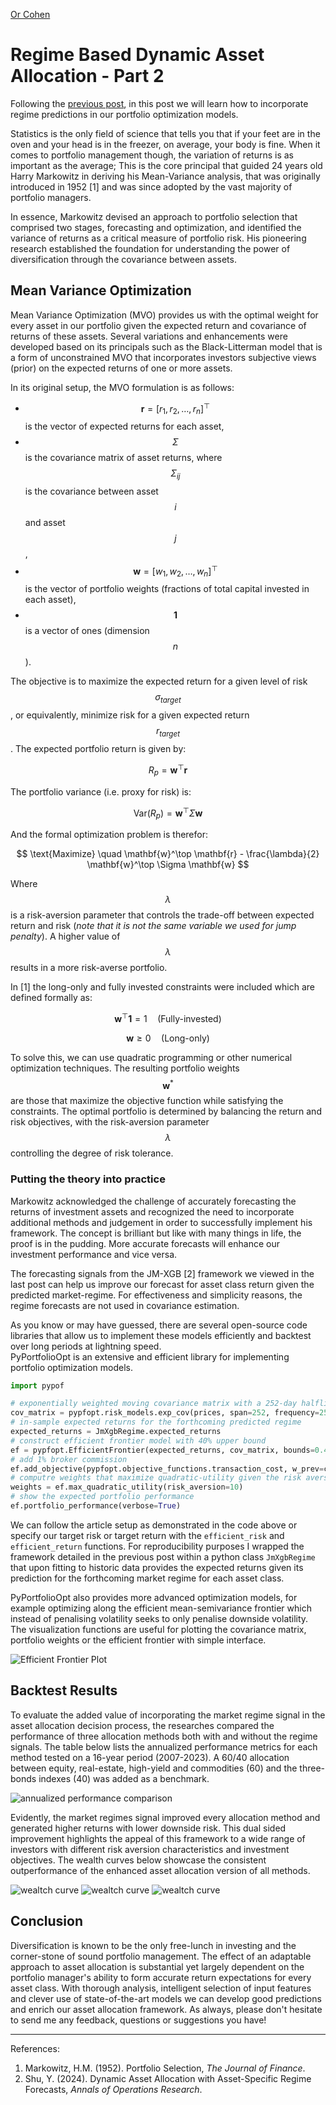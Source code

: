 [Or Cohen](/index.html)
# Regime Based Dynamic Asset Allocation - Part 2

Following the [previous post](posts/rsaa1.html), in this post we will learn how to incorporate regime predictions in our portfolio optimization models.

Statistics is the only field of science that tells you that if your feet are in the oven and your head is in the freezer, on average, your body is fine. When it comes to portfolio management though, the variation of returns is as important as the average; This is the core principal that guided 24 years old Harry Markowitz in deriving his Mean-Variance analysis, that was originally introduced in 1952 [1] and was since adopted by the vast majority of portfolio managers.

In essence, Markowitz devised an approach to portfolio selection that comprised two stages, forecasting and optimization, and identified the variance of returns as a critical measure of portfolio risk. His pioneering research established the foundation for understanding the power of diversification through the covariance between assets.

## Mean Variance Optimization 

Mean Variance Optimization (MVO) provides us with the optimal weight for every asset in our portfolio given the expected return and covariance of returns of these assets. Several variations and enhancements were developed based on its principals such as the Black-Litterman model that is a form of unconstrained MVO that incorporates investors subjective views (prior) on the expected returns of one or more assets. 

In its original setup, the MVO formulation is as follows:

- $$\mathbf{r} = [r_1, r_2, \dots, r_n]^\top$$ is the vector of expected returns for each asset,
- $$\Sigma$$ is the covariance matrix of asset returns, where $$\Sigma_{ij}$$ is the covariance between asset $$i$$ and asset $$j$$,
- $$\mathbf{w} = [w_1, w_2, \dots, w_n]^\top$$ is the vector of portfolio weights (fractions of total capital invested in each asset),
- $$\mathbf{1}$$ is a vector of ones (dimension $$n$$).

The objective is to maximize the expected return for a given level of risk $$\sigma_{target}$$ , or equivalently, minimize risk for a given expected return $$r_{target}$$. The expected portfolio return is given by:

$$
R_p = \mathbf{w}^\top \mathbf{r}
$$

The portfolio variance (i.e. proxy for risk) is:

$$
\text{Var}(R_p) = \mathbf{w}^\top \Sigma \mathbf{w}
$$

And the formal optimization problem is therefor:

$$
\text{Maximize} \quad \mathbf{w}^\top \mathbf{r} - \frac{\lambda}{2} \mathbf{w}^\top \Sigma \mathbf{w}
$$

Where $$\lambda$$ is a risk-aversion parameter that controls the trade-off between expected return and risk (_note that it is not the same variable we used for jump penalty_). A higher value of $$\lambda$$ results in a more risk-averse portfolio.

In [1] the long-only and fully invested constraints were included which are defined formally as:

$$
\mathbf{w}^\top \mathbf{1} = 1 \quad \text{(Fully-invested)}
$$

$$
\mathbf{w} \geq 0 \quad \text{(Long-only)}
$$

To solve this, we can use quadratic programming or other numerical optimization techniques. The resulting portfolio weights $$\mathbf{w}^*$$ are those that maximize the objective function while satisfying the constraints. The optimal portfolio is determined by balancing the return and risk objectives, with the risk-aversion parameter $$\lambda$$ controlling the degree of risk tolerance.

### Putting the theory into practice
Markowitz acknowledged the challenge of accurately forecasting the returns of investment assets and recognized the need to incorporate additional methods and judgement in order to successfully implement his framework. The concept is brilliant but like with many things in life, the proof is in the pudding. More accurate forecasts will enhance our investment performance and vice versa. 

The forecasting signals from the JM-XGB [2] framework we viewed in the last post can help us improve our forecast for asset class return given the predicted market-regime. For effectiveness and simplicity reasons, the regime forecasts are not used in covariance estimation.

As you know or may have guessed, there are several open-source code libraries that allow us to implement these models efficiently and backtest over long periods at lightning speed.  
PyPortfolioOpt is an extensive and efficient library for implementing portfolio optimization models. 

```python
import pypof

# exponentially weighted moving covariance matrix with a 252-day halflife
cov_matrix = pypfopt.risk_models.exp_cov(prices, span=252, frequency=252, log_returns=True)
# in-sample expected returns for the forthcoming predicted regime
expected_returns = JmXgbRegime.expected_returns
# construct efficient frontier model with 40% upper bound
ef = pypfopt.EfficientFrontier(expected_returns, cov_matrix, bounds=0.4)
# add 1% broker commission
ef.add_objective(pypfopt.objective_functions.transaction_cost, w_prev=current_weight, k=0.01)
# computre weights that maximize quadratic-utility given the risk aversion (lambda = 10)
weights = ef.max_quadratic_utility(risk_aversion=10)
# show the expected portfolio performance
ef.portfolio_performance(verbose=True)
```

We can follow the article setup as demonstrated in the code above or specify our target risk or target return with the ``efficient_risk`` and ``efficient_return`` functions. For reproducibility purposes I wrapped the framework detailed in the previous post within a python class ``JmXgbRegime`` that upon fitting to historic data provides the expected returns given its prediction for the forthcoming market regime for each asset class. 

PyPortfolioOpt also provides more advanced optimization models, for example optimizing along the efficient mean-semivariance frontier which instead of penalising volatility seeks to only penalise downside volatility. The visualization functions are useful for plotting the covariance matrix, portfolio weights or the efficient frontier with simple interface.

![Efficient Frontier Plot](/images/rsaa5.png)

## Backtest Results
To evaluate the added value of incorporating the market regime signal in the asset allocation decision process, the researches compared the performance of three allocation methods both with and without the regime signals. The table below lists the annualized performance metrics for each method tested on a 16-year period (2007-2023). A 60/40 allocation between equity, real-estate, high-yield and commodities (60) and the three-bonds indexes (40) was added as a benchmark. 

![annualized performance comparison](/images/rsaa6.png)

Evidently, the market regimes signal improved every allocation method and generated higher returns with lower downside risk. This dual sided improvement highlights the appeal of this framework to a wide range of investors with different risk aversion characteristics and investment objectives. The wealth curves below showcase the consistent outperformance of the enhanced asset allocation version of all methods.

![wealtch curve](/images/rsaa7.png)
![wealtch curve](/images/rsaa8.png)
![wealtch curve](/images/rsaa9.png)

## Conclusion

Diversification is known to be the only free-lunch in investing and the corner-stone of sound portfolio management. The effect of an adaptable approach to asset allocation is substantial yet largely dependent on the portfolio manager's ability to form accurate return expectations for every asset class. With thorough analysis, intelligent selection of input features and clever use of state-of-the-art models we can develop good predictions and enrich our asset allocation framework. 
As always, please don't hesitate to send me any feedback, questions or suggestions you have!

___
References:
1. Markowitz, H.M. (1952). Portfolio Selection, _The Journal of Finance_.
2. Shu, Y. (2024). Dynamic Asset Allocation with Asset-Specific Regime Forecasts, _Annals of Operations Research_.
